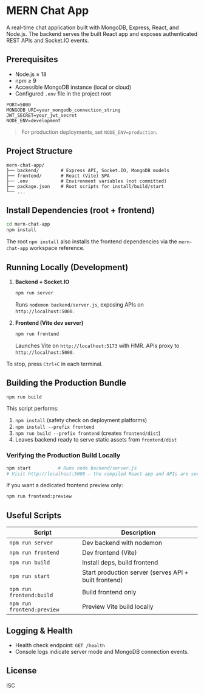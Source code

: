 # MERN Chat App

A real-time chat application built with MongoDB, Express, React, and Node.js. The backend serves the built React app and exposes authenticated REST APIs and Socket.IO events.

## Prerequisites

-   Node.js ≥ 18
-   npm ≥ 9
-   Accessible MongoDB instance (local or cloud)
-   Configured `.env` file in the project root

```env
PORT=5000
MONGODB_URI=your_mongodb_connection_string
JWT_SECRET=your_jwt_secret
NODE_ENV=development
```

> For production deployments, set `NODE_ENV=production`.

## Project Structure

```
mern-chat-app/
├── backend/        # Express API, Socket.IO, MongoDB models
├── frontend/       # React (Vite) SPA
├── .env            # Environment variables (not committed)
├── package.json    # Root scripts for install/build/start
└── ...
```

## Install Dependencies (root + frontend)

```bash
cd mern-chat-app
npm install
```

The root `npm install` also installs the frontend dependencies via the `mern-chat-app` workspace reference.

## Running Locally (Development)

1. **Backend + Socket.IO**

    ```bash
    npm run server
    ```

    Runs `nodemon backend/server.js`, exposing APIs on `http://localhost:5000`.

2. **Frontend (Vite dev server)**

    ```bash
    npm run frontend
    ```

    Launches Vite on `http://localhost:5173` with HMR. APIs proxy to `http://localhost:5000`.

To stop, press `Ctrl+C` in each terminal.

## Building the Production Bundle

```bash
npm run build
```

This script performs:

1. `npm install` (safety check on deployment platforms)
2. `npm install --prefix frontend`
3. `npm run build --prefix frontend` (creates `frontend/dist`)
4. Leaves backend ready to serve static assets from `frontend/dist`

### Verifying the Production Build Locally

```bash
npm start          # Runs node backend/server.js
# Visit http://localhost:5000 – the compiled React app and APIs are served together
```

If you want a dedicated frontend preview only:

```bash
npm run frontend:preview
```

## Useful Scripts

| Script                     | Description                                           |
| -------------------------- | ----------------------------------------------------- |
| `npm run server`           | Dev backend with nodemon                              |
| `npm run frontend`         | Dev frontend (Vite)                                   |
| `npm run build`            | Install deps, build frontend                          |
| `npm run start`            | Start production server (serves API + built frontend) |
| `npm run frontend:build`   | Build frontend only                                   |
| `npm run frontend:preview` | Preview Vite build locally                            |

## Logging & Health

-   Health check endpoint: `GET /health`
-   Console logs indicate server mode and MongoDB connection events.

## License

ISC
